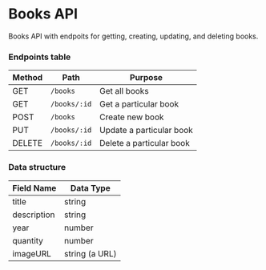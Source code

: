 # Books API

Books API with endpoits for getting, creating, updating, and deleting books.

### Endpoints table

| Method | Path         | Purpose                  |
| ------ | ------------ | ------------------------ |
| GET    | `/books`     | Get all books            |
| GET    | `/books/:id` | Get a particular book    |
| POST   | `/books`     | Create new book          |
| PUT    | `/books/:id` | Update a particular book |
| DELETE | `/books/:id` | Delete a particular book |

### Data structure

| Field Name  | Data Type      |
| ----------- | -------------- |
| title       | string         |
| description | string         |
| year        | number         |
| quantity    | number         |
| imageURL    | string (a URL) |
